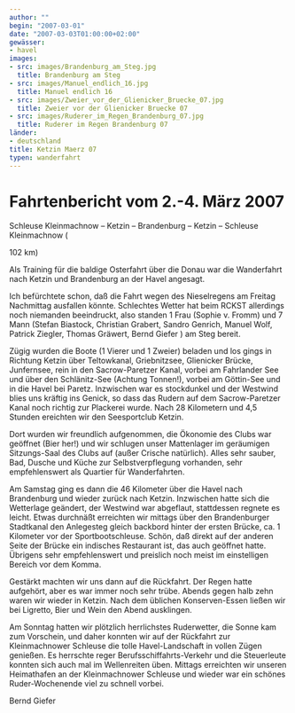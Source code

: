 ```yaml
---
author: ""
begin: "2007-03-01"
date: "2007-03-03T01:00:00+02:00"
gewässer:
- havel
images:
- src: images/Brandenburg_am_Steg.jpg
  title: Brandenburg am Steg
- src: images/Manuel_endlich_16.jpg
  title: Manuel endlich 16
- src: images/Zweier_vor_der_Glienicker_Bruecke_07.jpg
  title: Zweier vor der Glienicker Bruecke 07
- src: images/Ruderer_im_Regen_Brandenburg_07.jpg
  title: Ruderer im Regen Brandenburg 07
länder: 
- deutschland
title: Ketzin Maerz 07
typen: wanderfahrt
---
```


# Fahrtenbericht vom 2.-4. März 2007


Schleuse Kleinmachnow – Ketzin – Brandenburg – Ketzin – Schleuse Kleinmachnow (

102 km)

Als Training für die baldige Osterfahrt über die Donau war die Wanderfahrt nach Ketzin und Brandenburg an der Havel angesagt.

Ich befürchtete schon, daß die Fahrt wegen des Nieselregens am Freitag Nachmittag ausfallen könnte. Schlechtes Wetter hat beim RCKST allerdings noch niemanden beeindruckt, also standen 1 Frau (Sophie v. Fromm) und 7 Mann (Stefan Biastock, Christian Grabert, Sandro Genrich, Manuel Wolf, Patrick Ziegler, Thomas Gräwert, Bernd Giefer ) am Steg bereit.

Zügig wurden die Boote (1 Vierer und 1 Zweier) beladen und los gings in Richtung Ketzin über Teltowkanal, Griebnitzsee, Glienicker Brücke, Junfernsee, rein in den Sacrow-Paretzer Kanal, vorbei am Fahrlander See und über den Schlänitz-See (Achtung Tonnen!), vorbei am Göttin-See und in die Havel bei Paretz. Inzwischen war es stockdunkel und der Westwind blies uns kräftig ins Genick, so dass das Rudern auf dem Sacrow-Paretzer Kanal noch richtig zur Plackerei wurde. Nach 28 Kilometern und 4,5 Stunden ereichten wir den Seesportclub Ketzin.

Dort wurden wir freundlich aufgenommen, die Ökonomie des Clubs war geöffnet (Bier her!) und wir schlugen unser Mattenlager im geräumigen Sitzungs-Saal des Clubs auf (außer Crische natürlich). Alles sehr sauber, Bad, Dusche und Küche zur Selbstverpflegung vorhanden, sehr empfehlenswert als Quartier für Wanderfahrten.

Am Samstag ging es dann die 46 Kilometer über die Havel nach Brandenburg und wieder zurück nach Ketzin. Inzwischen hatte sich die Wetterlage geändert, der Westwind war abgeflaut, stattdessen regnete es leicht. Etwas durchnäßt erreichten wir mittags über den Brandenburger Stadtkanal den Anlegesteg gleich backbord hinter der ersten Brücke, ca. 1 Kilometer vor der Sportbootschleuse. Schön, daß direkt auf der anderen Seite der Brücke ein indisches Restaurant ist, das auch geöffnet hatte. Übrigens sehr empfehlenswert und preislich noch meist im einstelligen Bereich vor dem Komma.

Gestärkt machten wir uns dann auf die Rückfahrt. Der Regen hatte aufgehört, aber es war immer noch sehr trübe. Abends gegen halb zehn waren wir wieder in Ketzin. Nach dem üblichen Konserven-Essen ließen wir bei Ligretto, Bier und Wein den Abend ausklingen.

Am Sonntag hatten wir plötzlich herrlichstes Ruderwetter, die Sonne kam zum Vorschein, und daher konnten wir auf der Rückfahrt zur Kleinmachnower Schleuse die tolle Havel-Landschaft in vollen Zügen genießen. Es herrschte reger Berufsschiffahrts-Verkehr und die Steuerleute konnten sich auch mal im Wellenreiten üben. Mittags erreichten wir unseren Heimathafen an der Kleinmachnower Schleuse und wieder war ein schönes Ruder-Wochenende viel zu schnell vorbei.

Bernd Giefer
